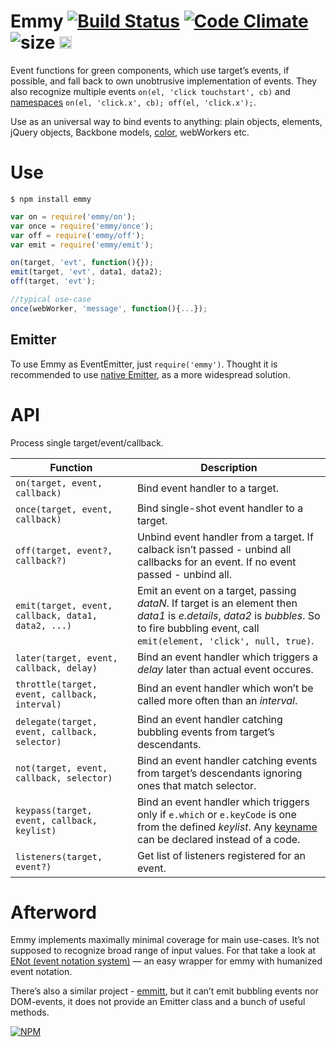 # Emmy [![Build Status](https://travis-ci.org/dfcreative/emmy.svg?branch=master)](https://travis-ci.org/dfcreative/emmy) [![Code Climate](https://codeclimate.com/github/dfcreative/emmy/badges/gpa.svg)](https://codeclimate.com/github/dfcreative/emmy) ![size](https://img.shields.io/badge/size-1.35kb-brightgreen.svg) <a href="UNLICENSE"><img src="http://upload.wikimedia.org/wikipedia/commons/6/62/PD-icon.svg" width="20"/></a>

<!--
[![browser support](https://ci.testling.com/dfcreative/emmy.png)
](https://ci.testling.com/dfcreative/emmy)
-->

Event functions for green components, which use target’s events, if possible, and fall back to own unobtrusive implementation of events. They also recognize multiple events `on(el, 'click touchstart', cb)` and [namespaces](http://api.jquery.com/on/#event-names) `on(el, 'click.x', cb); off(el, 'click.x');`.

Use as an universal way to bind events to anything: plain objects, elements, jQuery objects, Backbone models, [color](https://github.com/dfcreative/color), webWorkers etc.


# Use

`$ npm install emmy`


```js
var on = require('emmy/on');
var once = require('emmy/once');
var off = require('emmy/off');
var emit = require('emmy/emit');

on(target, 'evt', function(){});
emit(target, 'evt', data1, data2);
off(target, 'evt');

//typical use-case
once(webWorker, 'message', function(){...});
```


## Emitter

To use Emmy as EventEmitter, just `require('emmy')`. Thought it is recommended to use [native Emitter](https://npmjs.org/package/events), as a more widespread solution.


# API

Process single target/event/callback.

Function | Description
---|---
`on(target, event, callback)` | Bind event handler to a target.
`once(target, event, callback)` | Bind single-shot event handler to a target.
`off(target, event?, callback?)` | Unbind event handler from a target. If calback isn’t passed - unbind all callbacks for an event. If no event passed - unbind all.
`emit(target, event, callback, data1, data2, ...)` | Emit an event on a target, passing _dataN_. If target is an element then _data1_ is _e.details_, _data2_ is _bubbles_. So to fire bubbling event, call `emit(element, 'click', null, true)`.
`later(target, event, callback, delay)` | Bind an event handler which triggers a _delay_ later than actual event occures.
`throttle(target, event, callback, interval)` | Bind an event handler which won’t be called more often than an _interval_.
`delegate(target, event, callback, selector)` | Bind an event handler catching bubbling events from target’s descendants.
`not(target, event, callback, selector)` | Bind an event handler catching events from target’s descendants ignoring ones that match selector.
`keypass(target, event, callback, keylist)` | Bind an event handler which triggers only if `e.which` or `e.keyCode` is one from the defined _keylist_. Any [keyname](http://github.com/dfcreative/keyname) can be declared instead of a code.
`listeners(target, event?)` | Get list of listeners registered for an event.



# Afterword

Emmy implements maximally minimal coverage for main use-cases. It’s not supposed to recognize broad range of input values. For that take a look at [ENot (event notation system)](https://github.com/dfcreative/enot) — an easy wrapper for emmy with humanized event notation.

There’s also a similar project - [emmitt](https://github.com/airportyh/emmitt), but it can’t emit bubbling events nor DOM-events, it does not provide an Emitter class and a bunch of useful methods.


[![NPM](https://nodei.co/npm/emmy.png?downloads=true&downloadRank=true&stars=true)](https://nodei.co/npm/emmy/)